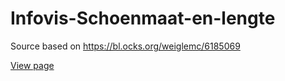 # Infovis-Schoenmaat-en-lengte
Source based on https://bl.ocks.org/weiglemc/6185069

[View page](http://whitebird.github.io/Infovis-Schoenmaat-en-lengte/)
